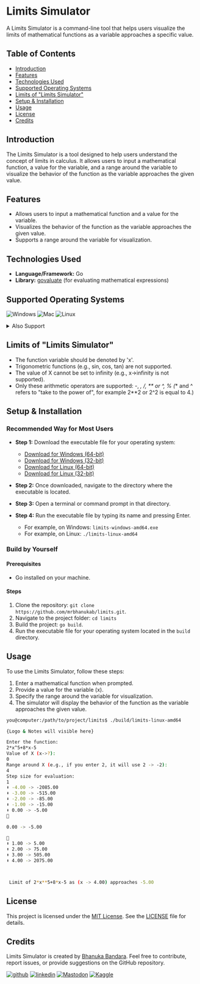 # Limits Simulator

A Limits Simulator is a command-line tool that helps users visualize the limits of mathematical functions as a variable approaches a specific value.

## Table of Contents
- [Introduction](#introduction)
- [Features](#features)
- [Technologies Used](#technologies-used)
- [Supported Operating Systems](#supported-operating-systems)
- [Limits of "Limits Simulator"](#limits-of-limits-simulator)
- [Setup & Installation](#setup--installation)
- [Usage](#usage)
- [License](#license)
- [Credits](#credits)

## Introduction

The Limits Simulator is a tool designed to help users understand the concept of limits in calculus. It allows users to input a mathematical function, a value for the variable, and a range around the variable to visualize the behavior of the function as the variable approaches the given value.

## Features

- Allows users to input a mathematical function and a value for the variable.
- Visualizes the behavior of the function as the variable approaches the given value.
- Supports a range around the variable for visualization.

## Technologies Used

- **Language/Framework:** Go
- **Library:** [govaluate](https://github.com/Knetic/govaluate) (for evaluating mathematical expressions)

## Supported Operating Systems

![Windows](	https://img.shields.io/badge/Windows-0078D6?style=for-the-badge&logo=windows&logoColor=white)
![Mac](https://img.shields.io/badge/mac%20os-000000?style=for-the-badge&logo=apple&logoColor=white)
![Linux](https://img.shields.io/badge/Linux-FCC624?style=for-the-badge&logo=linux&logoColor=black)

<details>
<summary>Also Support</summary>
<ul>
<li>aix/ppc64</li>
<li>android/386</li>
<li>android/amd64</li>
<li>android/arm</li>
<li>android/arm64</li>
<li>darwin/amd64</li>
<li>darwin/arm64</li>
<li>dragonfly/amd64</li>
<li>freebsd/386</li>
<li>freebsd/amd64</li>
<li>freebsd/arm</li>
<li>freebsd/arm64</li>
<li>freebsd/riscv64</li>
<li>illumos/amd64</li>
<li>ios/amd64</li>
<li>ios/arm64</li>
<li>js/wasm</li>
<li>linux/386</li>
<li>linux/amd64</li>
<li>linux/arm</li>
<li>linux/arm64</li>
<li>linux/loong64</li>
<li>linux/mips</li>
<li>linux/mips64</li>
<li>linux/mips64le</li>
<li>linux/mipsle</li>
<li>linux/ppc64</li>
<li>linux/ppc64le</li>
<li>linux/riscv64</li>
<li>linux/s390x</li>
<li>netbsd/386</li>
<li>netbsd/amd64</li>
<li>netbsd/arm</li>
<li>netbsd/arm64</li>
<li>openbsd/386</li>
<li>openbsd/amd64</li>
<li>openbsd/arm</li>
<li>openbsd/arm64</li>
<li>openbsd/ppc64</li>
<li>plan9/386</li>
<li>plan9/amd64</li>
<li>plan9/arm</li>
<li>solaris/amd64</li>
<li>wasip1/wasm</li>
<li>windows/386</li>
<li>windows/amd64</li>
<li>windows/arm</li>
<li>windows/arm64</li>
</ul>
</details>

## Limits of "Limits Simulator"
- The function variable should be denoted by 'x'.
- Trigonometric functions (e.g., sin, cos, tan) are not supported.
- The value of X cannot be set to infinity (e.g., x->infinity is not supported).
- Only these arithmetic operators are supported: -, *, /, ** or ^, % (** and ^ refers to "take to the power of", for example 2**2 or 2^2 is equal to 4.)

## Setup & Installation

### Recommended Way for Most Users

- **Step 1:** Download the executable file for your operating system:
  - [Download for Windows (64-bit)](https://github.com/mrbhanukab/limits/raw/main/build/limits-windows-amd64.exe)
  - [Download for Windows (32-bit)](https://github.com/mrbhanukab/limits/raw/main/build/limits-windows-386.exe)
  - [Download for Linux (64-bit)](https://github.com/mrbhanukab/limits/raw/main/build/limits-linux-amd64)
  - [Download for Linux (32-bit)](https://github.com/mrbhanukab/limits/raw/main/build/limits-linux-386)

- **Step 2:** Once downloaded, navigate to the directory where the executable is located.
- **Step 3:** Open a terminal or command prompt in that directory.
- **Step 4:** Run the executable file by typing its name and pressing Enter.
  - For example, on Windows: `limits-windows-amd64.exe`
  - For example, on Linux: `./limits-linux-amd64`

### Build by Yourself

#### Prerequisites
- Go installed on your machine.

#### Steps
1. Clone the repository: `git clone https://github.com/mrbhanukab/limits.git`.
2. Navigate to the project folder: `cd limits`
3. Build the project: `go build`.
4. Run the executable file for your operating system located in the `build` directory.


## Usage

To use the Limits Simulator, follow these steps:

1. Enter a mathematical function when prompted.
2. Provide a value for the variable (x).
3. Specify the range around the variable for visualization.
4. The simulator will display the behavior of the function as the variable approaches the given value.

```bash
you@computer:/path/to/project/limits$ ./build/limits-linux-amd64

{Logo & Notes will visible here}

Enter the function:
2*x^5+8*x-5
Value of X (x->?):
0
Range around X (e.g., if you enter 2, it will use 2 -> -2):
4
Step size for evaluation:
1
⬇️ -4.00 -> -2085.00
⬇️ -3.00 -> -515.00
⬇️ -2.00 -> -85.00
⬇️ -1.00 -> -15.00
⬇️ 0.00 -> -5.00
🔽

0.00 -> -5.00

🔼
⬆️ 1.00 -> 5.00
⬆️ 2.00 -> 75.00
⬆️ 3.00 -> 505.00
⬆️ 4.00 -> 2075.00



 Limit of 2*x**5+8*x-5 as (x -> 4.00) approaches -5.00

```

## License

This project is licensed under the [MIT License](https://en.wikipedia.org/wiki/MIT_License). See the [LICENSE](./LICENSE) file for details.

## Credits

Limits Simulator is created by [Bhanuka Bandara](https://github.com/mrbhanukab). Feel free to contribute, report issues, or provide suggestions on the GitHub repository.

[![github](https://img.shields.io/badge/GitHub-100000?style=for-the-badge&logo=github&logoColor=white)](https://github.com/mrbhanukab)
[![linkedin](https://img.shields.io/badge/LinkedIn-0077B5?style=for-the-badge&logo=linkedin&logoColor=white)](https://www.linkedin.com/in/bhanuka-bandara-8a209420a)
[![Mastodon](https://img.shields.io/badge/Mastodon-563acc?style=for-the-badge&logo=Mastodon&logoColor=white)](https://www.kaggle.com/bhanukabandara)
[![Kaggle](https://img.shields.io/badge/Kaggle-20BEFF?style=for-the-badge&logo=Kaggle&logoColor=white)](https://mastodon.social/@mrbhanuka)
